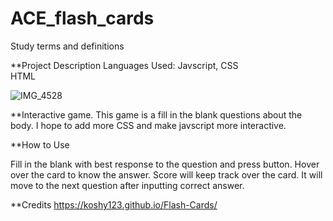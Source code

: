 # ACE_flash_cards
Study terms and definitions 

**Project Description 
Languages Used:
Javscript, 
CSS  
HTML 


![IMG_4528](https://user-images.githubusercontent.com/47038229/198618972-3e81a8ae-581e-4865-8c08-d79dee0edbec.jpg)



**Interactive game. 
This game is a fill in the blank questions about the body.
I hope to add more CSS and make javscript more interactive.


**How to Use

Fill in the blank with best response to the question and press button.
Hover over the card to know the answer.
Score will keep track over the card.
It will move to the next question after inputting correct answer.


**Credits
https://koshy123.github.io/Flash-Cards/
